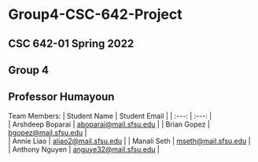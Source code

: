 # Group4-CSC-642-Project

## CSC 642-01 Spring 2022
## Group 4 
## Professor Humayoun

Team Members:
| Student Name | Student Email | 
|    :---:     |     :---:     |  
| Arshdeep Boparai    |   aboparai@mail.sfsu.edu           | 
| Brian Gopez      |   bgopez@mail.sfsu.edu            |     
| Annie Liao     |  aliao2@mail.sfsu.edu           | 
| Manali Seth     |     mseth@mail.sfsu.edu          |    
| Anthony Nguyen     |    anguye32@mail.sfsu.edu            |   
